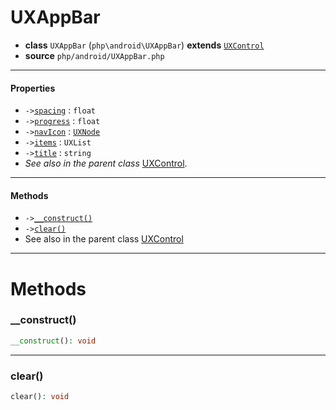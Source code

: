 # UXAppBar

- **class** `UXAppBar` (`php\android\UXAppBar`) **extends** [`UXControl`](https://github.com/VenityStudio/android/tree/master/jphp-android-ext/api-docs/classes/php/gui/UXControl.md)
- **source** `php/android/UXAppBar.php`

---

#### Properties

- `->`[`spacing`](#prop-spacing) : `float`
- `->`[`progress`](#prop-progress) : `float`
- `->`[`navIcon`](#prop-navicon) : [`UXNode`](https://github.com/VenityStudio/android/tree/master/jphp-android-ext/api-docs/classes/php/gui/UXNode.md)
- `->`[`items`](#prop-items) : `UXList`
- `->`[`title`](#prop-title) : `string`
- *See also in the parent class* [UXControl](https://github.com/VenityStudio/android/tree/master/jphp-android-ext/api-docs/classes/php/gui/UXControl.md).

---

#### Methods

- `->`[`__construct()`](#method-__construct)
- `->`[`clear()`](#method-clear)
- See also in the parent class [UXControl](https://github.com/VenityStudio/android/tree/master/jphp-android-ext/api-docs/classes/php/gui/UXControl.md)

---
# Methods

<a name="method-__construct"></a>

### __construct()
```php
__construct(): void
```

---

<a name="method-clear"></a>

### clear()
```php
clear(): void
```